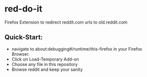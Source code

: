 # red-do-it
Firefox Extension to redirect reddit.com urls to old.reddit.com

## Quick-Start:

- navigate to about:debugging#/runtime/this-firefox in your Firefox Browser.
- Click on Load-Temporary Add-on
- Choose any file in this repository
- Browse reddit and keep your sanity
